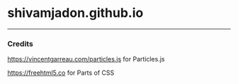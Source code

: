 # shivamjadon.github.io
---
### Credits
https://vincentgarreau.com/particles.js for Particles.js

https://freehtml5.co for Parts of CSS
